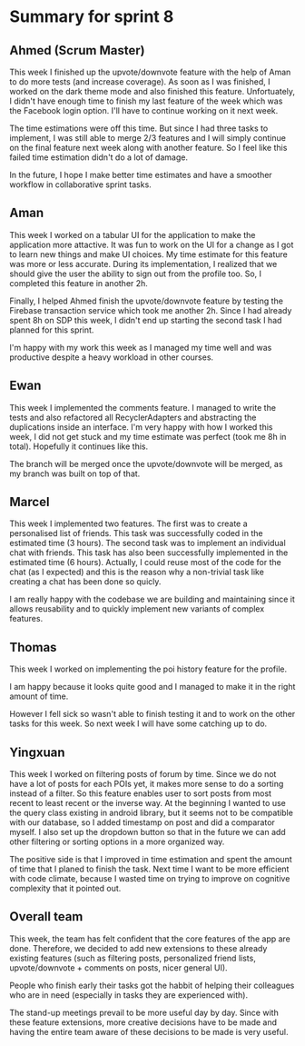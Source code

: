 # Summary for sprint 8

## Ahmed (Scrum Master)

This week I finished up the upvote/downvote feature with the help of Aman to do more tests (and increase coverage). As soon as I was finished, I worked on the dark theme mode and also finished this feature. Unfortuately, I didn't have enough time to finish my last feature of the week which was the Facebook login option. I'll have to continue working on it next week.

The time estimations were off this time. But since I had three tasks to implement, I was still able to merge 2/3 features and I will simply continue on the final feature next week along with another feature. So I feel like this failed time estimation didn't do a lot of damage.

In the future, I hope I make better time estimates and have a smoother workflow in collaborative sprint tasks.

## Aman

This week I worked on a tabular UI for the application to make the application more attactive. It was fun to work on the UI for a change as I got to learn new things and make UI choices. My time estimate for this feature was more or less accurate. During its implementation, I realized that we should give the user the ability to sign out from the profile too. So, I completed this feature in another 2h.

Finally, I helped Ahmed finish the upvote/downvote feature by testing the Firebase transaction service which took me another 2h. Since I had already spent 8h on SDP this week, I didn't end up starting the second task I had planned for this sprint.

I'm happy with my work this week as I managed my time well and was productive despite a heavy workload in other courses.


## Ewan 
This week I implemented the comments feature. I managed to write the tests and also refactored all RecyclerAdapters and abstracting the duplications inside an interface.
I'm very happy with how I worked this week, I did not get stuck and my time estimate was perfect (took me 8h in total). Hopefully it continues like this.

The branch will be merged once the upvote/downvote will be merged, as my branch was built on top of that.


## Marcel 

This week I implemented two features. The first was to create a personalised list of friends. This task was successfully coded in the estimated time (3 hours). The second task was to implement an individual chat with friends. This task has also been successfully implemented in the estimated time (6 hours). Actually, I could reuse most of the code for the chat (as I expected) and this is the reason why a non-trivial task like creating a chat has been done so quicly.

I am really happy with the codebase we are building and maintaining since it allows reusability and to quickly implement new variants of complex features.


## Thomas

This week I worked on implementing the poi history feature for the profile.

I am happy because it looks quite good and I managed to make it in the right amount of time.

However I fell sick so wasn't able to finish testing it and to work on the other tasks for this week. So next week I will have some catching up to do.


## Yingxuan

This week I worked on filtering posts of forum by time. Since we do not have a lot of posts for each POIs yet, it makes more sense to do a sorting instead of a filter. So this feature enables user to sort posts from most recent to least recent or the inverse way. At the beginning I wanted to use the query class existing in android library, but it seems not to be compatible with our database, so I added timestamp on post and did a comparator myself. I also set up the dropdown button so that in the future we can add other filtering or sorting options in a more organized way.

The positive side is that I improved in time estimation and spent the amount of time that I planed to finish the task. Next time I want to be more efficient with code climate, because I wasted time on trying to improve on cognitive complexity that it pointed out.


## Overall team

This week, the team has felt confident that the core features of the app are done. Therefore, we decided to add new extensions to these already existing features (such as filtering posts, personalized friend lists, upvote/downvote + comments on posts, nicer general UI).

People who finish early their tasks got the habbit of helping their colleagues who are in need (especially in tasks they are experienced with).

The stand-up meetings prevail to be more useful day by day. Since with these feature extensions, more creative decisions have to be made and having the entire team aware of these decisions to be made is very useful.
